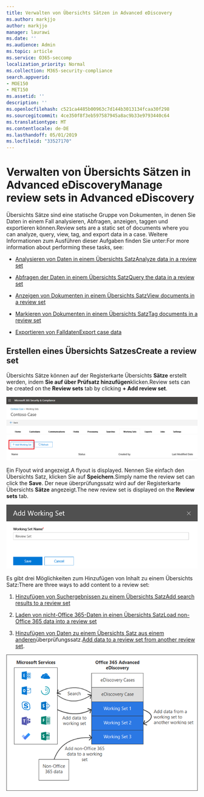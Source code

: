 ```yaml
---
title: Verwalten von Übersichts Sätzen in Advanced eDiscovery
ms.author: markjjo
author: markjjo
manager: laurawi
ms.date: ''
ms.audience: Admin
ms.topic: article
ms.service: O365-seccomp
localization_priority: Normal
ms.collection: M365-security-compliance
search.appverid:
- MOE150
- MET150
ms.assetid: ''
description: ''
ms.openlocfilehash: c521ca4485b00963c7d144b3013134fcaa30f298
ms.sourcegitcommit: 4ce350f8f3eb597587945a8ac9b33e9793440c64
ms.translationtype: MT
ms.contentlocale: de-DE
ms.lasthandoff: 05/01/2019
ms.locfileid: "33527170"
---
```

# <a name="manage-review-sets-in-advanced-ediscovery"></a><span data-ttu-id="49c20-102">Verwalten von Übersichts Sätzen in Advanced eDiscovery</span><span class="sxs-lookup"><span data-stu-id="49c20-102">Manage review sets in Advanced eDiscovery</span></span>

<span data-ttu-id="49c20-103">Übersichts Sätze sind eine statische Gruppe von Dokumenten, in denen Sie Daten in einem Fall analysieren, Abfragen, anzeigen, taggen und exportieren können.</span><span class="sxs-lookup"><span data-stu-id="49c20-103">Review sets are a static set of documents where you can analyze, query, view, tag, and export data in a case.</span></span> <span data-ttu-id="49c20-104">Weitere Informationen zum Ausführen dieser Aufgaben finden Sie unter:</span><span class="sxs-lookup"><span data-stu-id="49c20-104">For more information about performing these tasks, see:</span></span>

- [<span data-ttu-id="49c20-105">Analysieren von Daten in einem Übersichts Satz</span><span class="sxs-lookup"><span data-stu-id="49c20-105">Analyze data in a review set</span></span>](analyzing-data-in-review-set.md)

- [<span data-ttu-id="49c20-106">Abfragen der Daten in einem Übersichts Satz</span><span class="sxs-lookup"><span data-stu-id="49c20-106">Query the data in a review set</span></span>](review-set-search.md)

- [<span data-ttu-id="49c20-107">Anzeigen von Dokumenten in einem Übersichts Satz</span><span class="sxs-lookup"><span data-stu-id="49c20-107">View documents in a review set</span></span>](view-documents-in-review-set.md)

- [<span data-ttu-id="49c20-108">Markieren von Dokumenten in einem Übersichts Satz</span><span class="sxs-lookup"><span data-stu-id="49c20-108">Tag documents in a review set</span></span>](tagging-documents.md)

- [<span data-ttu-id="49c20-109">Exportieren von Falldaten</span><span class="sxs-lookup"><span data-stu-id="49c20-109">Export case data</span></span>](exporting-data-ediscover20.md)

## <a name="create-a-review-set"></a><span data-ttu-id="49c20-110">Erstellen eines Übersichts Satzes</span><span class="sxs-lookup"><span data-stu-id="49c20-110">Create a review set</span></span>

<span data-ttu-id="49c20-111">Übersichts Sätze können auf der Registerkarte Übersichts **Sätze** erstellt werden, indem **Sie auf über Prüfsatz hinzufügen**klicken.</span><span class="sxs-lookup"><span data-stu-id="49c20-111">Review sets can be created on the **Review sets** tab by clicking **+ Add review set**.</span></span>

![Übersichts Satz hinzufügen](../media/f45c51d9-585d-47d1-b7fb-0288715e0b6a.png)

<span data-ttu-id="49c20-113">Ein Flyout wird angezeigt.</span><span class="sxs-lookup"><span data-stu-id="49c20-113">A flyout is displayed.</span></span>  <span data-ttu-id="49c20-114">Nennen Sie einfach den Übersichts Satz, klicken Sie auf **Speichern**.</span><span class="sxs-lookup"><span data-stu-id="49c20-114">Simply name the review set can click the **Save**.</span></span>  <span data-ttu-id="49c20-115">Der neue überprüfungssatz wird auf der Registerkarte Übersichts **Sätze** angezeigt.</span><span class="sxs-lookup"><span data-stu-id="49c20-115">The new review set is displayed on the **Review sets** tab.</span></span>

![Flyout für Übersichts Satz hinzufügen](../media/5e5c99f8-42ca-4c2f-960f-f1a5709569d1.png)

<span data-ttu-id="49c20-117">Es gibt drei Möglichkeiten zum Hinzufügen von Inhalt zu einem Übersichts Satz:</span><span class="sxs-lookup"><span data-stu-id="49c20-117">There are three ways to add content to a review set:</span></span>

1. [<span data-ttu-id="49c20-118">Hinzufügen von Suchergebnissen zu einem Übersichts Satz</span><span class="sxs-lookup"><span data-stu-id="49c20-118">Add search results to a review set</span></span>](add-data-to-review-set.md)

2. [<span data-ttu-id="49c20-119">Laden von nicht-Office 365-Daten in einen Übersichts Satz</span><span class="sxs-lookup"><span data-stu-id="49c20-119">Load non-Office 365 data into a review set</span></span>](load-non-office365-data.md)

3. <span data-ttu-id="49c20-120">[Hinzufügen von Daten zu einem Übersichts Satz aus einem anderen](add-data-to-review-set-from-another-review-set.md)überprüfungssatz.</span><span class="sxs-lookup"><span data-stu-id="49c20-120">[Add data to a review set from another review set](add-data-to-review-set-from-another-review-set.md).</span></span>

![Übersichts Sätze](../media/1f1f4efd-c03b-4255-bc3d-df358e56549c.png)
